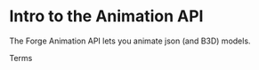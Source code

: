 Intro to the Animation API
===============================

The Forge Animation API lets you animate json (and B3D) models.

Terms